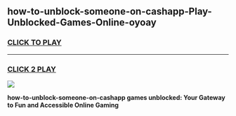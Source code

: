 
## how-to-unblock-someone-on-cashapp-Play-Unblocked-Games-Online-oyoay
<h3>
<a href="https://premium76.site?title=how-to-unblock-someone-on-cashapp&ref=25A">CLICK TO PLAY</a></h3>
<hr>

<h3>
<a href="https://premium76.site?title=how-to-unblock-someone-on-cashapp&ref=25A">CLICK 2 PLAY</a>
  
</h3>

<a href="https://premium76.site?title=how-to-unblock-someone-on-cashapp&ref=25A"><img src="https://clearcache.store/games.png"></a>


**how-to-unblock-someone-on-cashapp games unblocked: Your Gateway to Fun and Accessible Online Gaming**

